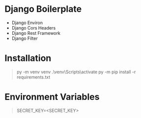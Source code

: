 # Django Boilerplate

- Django Environ
- Django Cors Headers
- Django Rest Framework
- Django Filter

# Installation

> py -m venv venv
> .\venv\Scripts\activate
> py -m pip install -r requirements.txt

# Environment Variables

> SECRET_KEY=<SECRET_KEY>